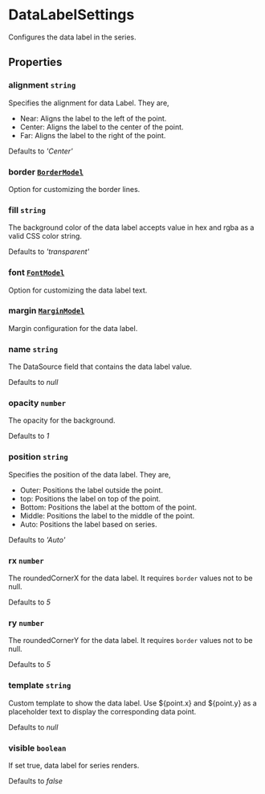 # DataLabelSettings

Configures the data label in the series.

## Properties

### alignment `string`

Specifies the alignment for data Label. They are,
* Near: Aligns the label to the left of the point.
* Center: Aligns the label to the center of the point.
* Far: Aligns the label to the right of the point.

Defaults to *'Center'*

### border [`BorderModel`](./api-borderModel.html)

Option for customizing the border lines.

### fill `string`

The background color of the data label accepts value in hex and rgba as a valid CSS color string.

Defaults to *'transparent'*

### font [`FontModel`](./api-fontModel.html)

Option for customizing the data label text.

### margin [`MarginModel`](./api-marginModel.html)

Margin configuration for the data label.

### name `string`

The DataSource field that contains the data label value.

Defaults to *null*

### opacity `number`

The opacity for the background.

Defaults to *1*

### position `string`

Specifies the position of the data label. They are,
* Outer: Positions the label outside the point.
* top: Positions the label on top of the point.
* Bottom: Positions the label at the bottom of the point.
* Middle: Positions the label to the middle of the point.
* Auto: Positions the label based on series.

Defaults to *'Auto'*

### rx `number`

The roundedCornerX for the data label. It requires `border` values not to be null.

Defaults to *5*

### ry `number`

The roundedCornerY for the data label. It requires `border` values not to be null.

Defaults to *5*

### template `string`

Custom template to show the data label. Use ${point.x} and ${point.y} as a placeholder
text to display the corresponding data point.

Defaults to *null*

### visible `boolean`

If set true, data label for series renders.

Defaults to *false*
